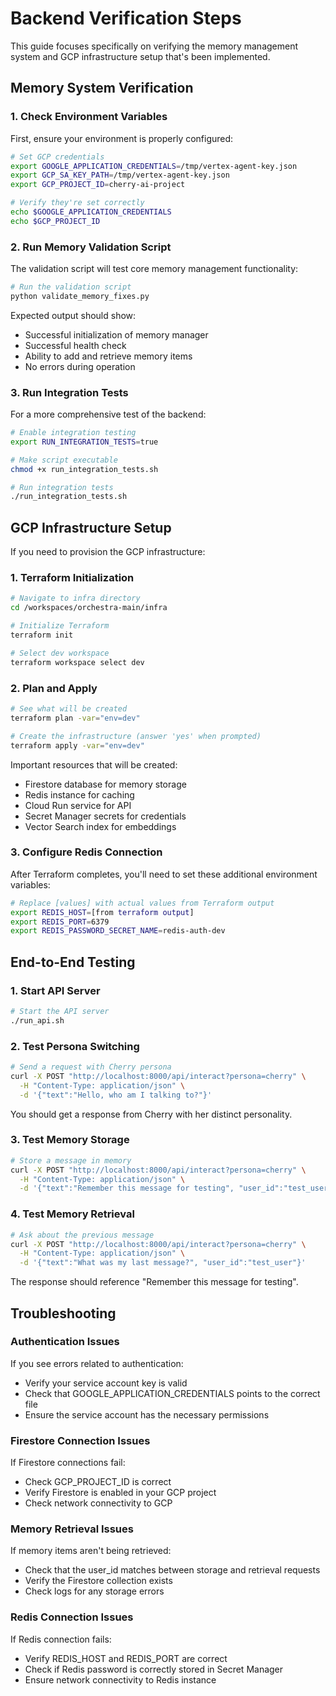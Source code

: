 # Backend Verification Steps

This guide focuses specifically on verifying the memory management system and GCP infrastructure setup that's been implemented.

## Memory System Verification

### 1. Check Environment Variables

First, ensure your environment is properly configured:

```bash
# Set GCP credentials
export GOOGLE_APPLICATION_CREDENTIALS=/tmp/vertex-agent-key.json
export GCP_SA_KEY_PATH=/tmp/vertex-agent-key.json
export GCP_PROJECT_ID=cherry-ai-project

# Verify they're set correctly
echo $GOOGLE_APPLICATION_CREDENTIALS
echo $GCP_PROJECT_ID
```

### 2. Run Memory Validation Script

The validation script will test core memory management functionality:

```bash
# Run the validation script
python validate_memory_fixes.py
```

Expected output should show:

- Successful initialization of memory manager
- Successful health check
- Ability to add and retrieve memory items
- No errors during operation

### 3. Run Integration Tests

For a more comprehensive test of the backend:

```bash
# Enable integration testing
export RUN_INTEGRATION_TESTS=true

# Make script executable
chmod +x run_integration_tests.sh

# Run integration tests
./run_integration_tests.sh
```

## GCP Infrastructure Setup

If you need to provision the GCP infrastructure:

### 1. Terraform Initialization

```bash
# Navigate to infra directory
cd /workspaces/orchestra-main/infra

# Initialize Terraform
terraform init

# Select dev workspace
terraform workspace select dev
```

### 2. Plan and Apply

```bash
# See what will be created
terraform plan -var="env=dev"

# Create the infrastructure (answer 'yes' when prompted)
terraform apply -var="env=dev"
```

Important resources that will be created:

- Firestore database for memory storage
- Redis instance for caching
- Cloud Run service for API
- Secret Manager secrets for credentials
- Vector Search index for embeddings

### 3. Configure Redis Connection

After Terraform completes, you'll need to set these additional environment variables:

```bash
# Replace [values] with actual values from Terraform output
export REDIS_HOST=[from terraform output]
export REDIS_PORT=6379
export REDIS_PASSWORD_SECRET_NAME=redis-auth-dev
```

## End-to-End Testing

### 1. Start API Server

```bash
# Start the API server
./run_api.sh
```

### 2. Test Persona Switching

```bash
# Send a request with Cherry persona
curl -X POST "http://localhost:8000/api/interact?persona=cherry" \
  -H "Content-Type: application/json" \
  -d '{"text":"Hello, who am I talking to?"}'
```

You should get a response from Cherry with her distinct personality.

### 3. Test Memory Storage

```bash
# Store a message in memory
curl -X POST "http://localhost:8000/api/interact?persona=cherry" \
  -H "Content-Type: application/json" \
  -d '{"text":"Remember this message for testing", "user_id":"test_user"}'
```

### 4. Test Memory Retrieval

```bash
# Ask about the previous message
curl -X POST "http://localhost:8000/api/interact?persona=cherry" \
  -H "Content-Type: application/json" \
  -d '{"text":"What was my last message?", "user_id":"test_user"}'
```

The response should reference "Remember this message for testing".

## Troubleshooting

### Authentication Issues

If you see errors related to authentication:

- Verify your service account key is valid
- Check that GOOGLE_APPLICATION_CREDENTIALS points to the correct file
- Ensure the service account has the necessary permissions

### Firestore Connection Issues

If Firestore connections fail:

- Check GCP_PROJECT_ID is correct
- Verify Firestore is enabled in your GCP project
- Check network connectivity to GCP

### Memory Retrieval Issues

If memory items aren't being retrieved:

- Check that the user_id matches between storage and retrieval requests
- Verify the Firestore collection exists
- Check logs for any storage errors

### Redis Connection Issues

If Redis connection fails:

- Verify REDIS_HOST and REDIS_PORT are correct
- Check if Redis password is correctly stored in Secret Manager
- Ensure network connectivity to Redis instance
